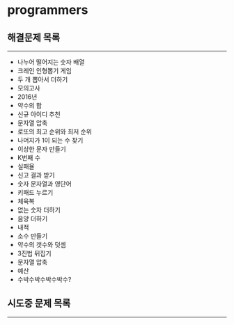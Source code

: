 # programmers

## 해결문제 목록 
***
- 나누어 떨어지는 숫자 배열
- 크레인 인형뽑기 게임
- 두 개 뽑아서 더하기
- 모의고사
- 2016년
- 약수의 합
- 신규 아이디 추천
- 문자열 압축
- 로또의 최고 순위와 최저 순위
- 나머지가 1이 되는 수 찾기
- 이상한 문자 만들기
- K번째 수
- 실패율
- 신고 결과 받기
- 숫자 문자열과 영단어
- 키패드 누르기
- 체육복
- 없는 숫자 더하기
- 음양 더하기
- 내적
- 소수 만들기
- 약수의 갯수와 덧셈
- 3진법 뒤집기
- 문자열 압축
- 예산
- 수박수박수박수박수?

## 시도중 문제 목록
***



